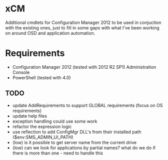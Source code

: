 # xCM
Additional cmdlets for Configuration Manager 2012 to be used in conjuction with the existing ones, just to fill in some gaps with what I've been working on around OSD and application automation.

# Requirements
* Configuration Manager 2012 (tested with 2012 R2 SP1) Administration Console
* PowerShell (tested with 4.0)

## TODO
* update AddRequirements to support GLOBAL requirements (focus on OS requirements)
* update help files
* exception handling could use some work
* refactor the expression logic
* use reflection to add ConfigMgr DLL's from their installed path ($env:SMS_ADMIN_UI_PATH)
* (low) is it possible to get server name from the current drive
* (low) can we look for applications by partial names? what do we do if there is more than one - need to handle this
